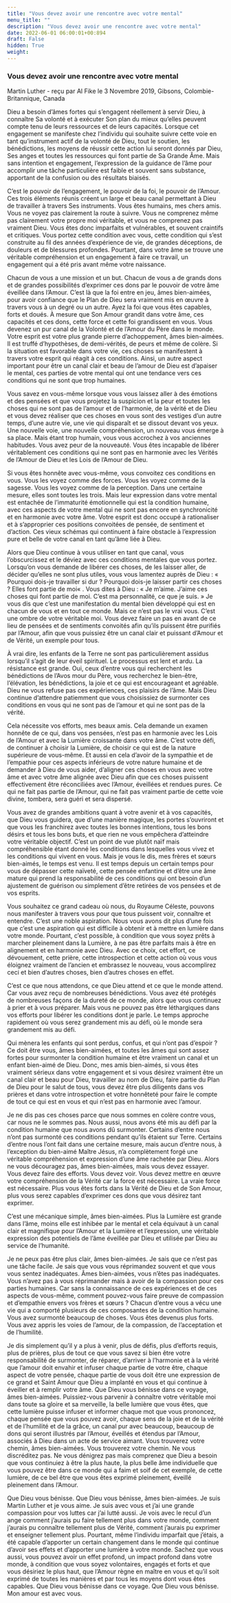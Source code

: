 ```yaml
---
title: "Vous devez avoir une rencontre avec votre mental"
menu_title: ""
description: "Vous devez avoir une rencontre avec votre mental"
date: 2022-06-01 06:00:01+00:894
draft: False
hidden: True
weight:
---
```

### Vous devez avoir une rencontre avec votre mental

Martin Luther - reçu par Al Fike le 3 Novembre 2019, Gibsons, Colombie-Britannique, Canada

Dieu a besoin d’âmes fortes qui s’engagent réellement à servir Dieu, à connaître Sa volonté et à exécuter Son plan du mieux qu’elles peuvent compte tenu de leurs ressources et de leurs capacités. Lorsque cet engagement se manifeste chez l’individu qui souhaite suivre cette voie en tant qu’instrument actif de la volonté de Dieu, tout le soutien, les bénédictions, les moyens de réussir cette action lui seront donnés par Dieu, Ses anges et toutes les ressources qui font partie de Sa Grande Âme. Mais sans intention et engagement, l’expression de la guidance de l’âme pour accomplir une tâche particulière est faible et souvent sans substance, apportant de la confusion ou des résultats biaisés.

C’est le pouvoir de l’engagement, le pouvoir de la foi, le pouvoir de l’Amour. Ces trois éléments réunis créent un large et beau canal permettant à Dieu de travailler à travers Ses instruments. Vous êtes humains, mes chers amis. Vous ne voyez pas clairement la route à suivre. Vous ne comprenez même pas clairement votre propre moi véritable, et vous ne comprenez pas vraiment Dieu. Vous êtes donc imparfaits et vulnérables, et souvent craintifs et critiques. Vous portez cette condition avec vous, cette condition qui s’est construite au fil des années d’expérience de vie, de grandes déceptions, de douleurs et de blessures profondes. Pourtant, dans votre âme se trouve une véritable compréhension et un engagement à faire ce travail, un engagement qui a été pris avant même votre naissance.

Chacun de vous a une mission et un but. Chacun de vous a de grands dons et de grandes possibilités d’exprimer ces dons par le pouvoir de votre âme éveillée dans l’Amour. C’est là que la foi entre en jeu, âmes bien-aimées, pour avoir confiance que le Plan de Dieu sera vraiment mis en œuvre à travers vous à un degré ou un autre. Ayez la foi que vous êtes capables, forts et doués. À mesure que Son Amour grandit dans votre âme, ces capacités et ces dons, cette force et cette foi grandissent en vous. Vous devenez un pur canal de la Volonté et de l’Amour du Père dans le monde. Votre esprit est votre plus grande pierre d’achoppement, âmes bien-aimées. Il est truffé d’hypothèses, de demi-vérités, de peurs et même de colère. Si la situation est favorable dans votre vie, ces choses se manifestent à travers votre esprit qui réagit à ces conditions. Ainsi, un autre aspect important pour être un canal clair et beau de l’amour de Dieu est d’apaiser le mental, ces parties de votre mental qui ont une tendance vers ces conditions qui ne sont que trop humaines.

Vous savez en vous-même lorsque vous vous laissez aller à des émotions et des pensées et que vous projetez la suspicion et la peur et toutes les choses qui ne sont pas de l’amour et de l’harmonie, de la vérité et de Dieu et vous devez réaliser que ces choses en vous sont des vestiges d’un autre temps, d’une autre vie, une vie qui disparaît et se dissout devant vos yeux. Une nouvelle voie, une nouvelle compréhension, un nouveau vous émerge à sa place. Mais étant trop humain, vous vous accrochez à vos anciennes habitudes. Vous avez peur de la nouveauté. Vous êtes incapable de libérer véritablement ces conditions qui ne sont pas en harmonie avec les Vérités de l’Amour de Dieu et les Lois de l’Amour de Dieu.

Si vous êtes honnête avec vous-même, vous convoitez ces conditions en vous. Vous les voyez comme des forces. Vous les voyez comme de la sagesse. Vous les voyez comme de la perception. Dans une certaine mesure, elles sont toutes les trois. Mais leur expression dans votre mental est entachée de l’immaturité émotionnelle qui est la condition humaine, avec ces aspects de votre mental qui ne sont pas encore en synchronicité et en harmonie avec votre âme. Votre esprit est donc occupé à rationaliser et à s’approprier ces positions convoitées de pensée, de sentiment et d’action. Ces vieux schémas qui continuent à faire obstacle à l’expression pure et belle de votre canal en tant qu’âme liée à Dieu.

Alors que Dieu continue à vous utiliser en tant que canal, vous l’obscurcissez et le déviez avec ces conditions mentales que vous portez. Lorsqu’on vous demande de libérer ces choses, de les laisser aller, de décider qu’elles ne sont plus utiles, vous vous lamentez auprès de Dieu : « Pourquoi dois-je travailler si dur ? Pourquoi dois-je laisser partir ces choses ? Elles font partie de moi« . Vous dites à Dieu : « Je m’aime. J’aime ces choses qui font partie de moi. C’est ma personnalité, ce que je suis. » Je vous dis que c’est une manifestation du mental bien développé qui est en chacun de vous et en tout ce monde. Mais ce n’est pas le vrai vous. C’est une ombre de votre véritable moi. Vous devez faire un pas en avant de ce lieu de pensées et de sentiments convoités afin qu’ils puissent être purifiés par l’Amour, afin que vous puissiez être un canal clair et puissant d’Amour et de Vérité, un exemple pour tous.

À vrai dire, les enfants de la Terre ne sont pas particulièrement assidus lorsqu’il s’agit de leur éveil spirituel. Le processus est lent et ardu. La résistance est grande. Oui, ceux d’entre vous qui recherchent les bénédictions de l’Avos mour du Père, vous recherchez le bien-être, l’élévation, les bénédictions, la joie et ce qui est encourageant et agréable. Dieu ne vous refuse pas ces expériences, ces plaisirs de l’âme. Mais Dieu continue d’attendre patiemment que vous choisissiez de surmonter ces conditions en vous qui ne sont pas de l’amour et qui ne sont pas de la vérité.

Cela nécessite vos efforts, mes beaux amis. Cela demande un examen honnête de ce qui, dans vos pensées, n’est pas en harmonie avec les Lois de l’Amour et avec la Lumière croissante dans votre âme. C’est votre défi, de continuer à choisir la Lumière, de choisir ce qui est de la nature supérieure de vous-même. Et aussi en cela d’avoir de la sympathie et de l’empathie pour ces aspects inférieurs de votre nature humaine et de demander à Dieu de vous aider, d’aligner ces choses en vous avec votre âme et avec votre âme alignée avec Dieu afin que ces choses puissent effectivement être réconciliées avec l’Amour, éveillées et rendues pures. Ce qui ne fait pas partie de l’Amour, qui ne fait pas vraiment partie de cette voie divine, tombera, sera guéri et sera dispersé.

Vous avez de grandes ambitions quant à votre avenir et à vos capacités, que Dieu vous guidera, que d’une manière magique, les portes s’ouvriront et que vous les franchirez avec toutes les bonnes intentions, tous les bons désirs et tous les bons buts, et que rien ne vous empêchera d’atteindre votre véritable objectif. C’est un point de vue plutôt naïf mais compréhensible étant donné les conditions dans lesquelles vous vivez et les conditions qui vivent en vous. Mais je vous le dis, mes frères et sœurs bien-aimés, le temps est venu. Il est temps depuis un certain temps pour vous de dépasser cette naïveté, cette pensée enfantine et d’être une âme mature qui prend la responsabilité de ces conditions qui ont besoin d’un ajustement de guérison ou simplement d’être retirées de vos pensées et de vos esprits.

Vous souhaitez ce grand cadeau où nous, du Royaume Céleste, pouvons nous manifester à travers vous pour que tous puissent voir, connaître et entendre. C’est une noble aspiration. Nous vous avons dit plus d’une fois que c’est une aspiration qui est difficile à obtenir et à mettre en lumière dans votre monde. Pourtant, c’est possible, à condition que vous soyez prêts à marcher pleinement dans la Lumière, à ne pas être parfaits mais à être en alignement et en harmonie avec Dieu. Avec ce choix, cet effort, ce dévouement, cette prière, cette introspection et cette action où vous vous éloignez vraiment de l’ancien et embrassez le nouveau, vous accomplirez ceci et bien d’autres choses, bien d’autres choses en effet.

C’est ce que nous attendons, ce que Dieu attend et ce que le monde attend. Car vous avez reçu de nombreuses bénédictions. Vous avez été protégés de nombreuses façons de la dureté de ce monde, alors que vous continuez à prier et à vous préparer. Mais vous ne pouvez pas être léthargiques dans vos efforts pour libérer les conditions dont je parle. Le temps approche rapidement où vous serez grandement mis au défi, où le monde sera grandement mis au défi.

Qui mènera les enfants qui sont perdus, confus, et qui n’ont pas d’espoir ? Ce doit être vous, âmes bien-aimées, et toutes les âmes qui sont assez fortes pour surmonter la condition humaine et être vraiment un canal et un enfant bien-aimé de Dieu. Donc, mes amis bien-aimés, si vous êtes vraiment sérieux dans votre engagement et si vous désirez vraiment être un canal clair et beau pour Dieu, travailler au nom de Dieu, faire partie du Plan de Dieu pour le salut de tous, vous devez être plus diligents dans vos prières et dans votre introspection et votre honnêteté pour faire le compte de tout ce qui est en vous et qui n’est pas en harmonie avec l’amour.

Je ne dis pas ces choses parce que nous sommes en colère contre vous, car nous ne le sommes pas. Nous aussi, nous avons été mis au défi par la condition humaine que nous avons dû surmonter. Certains d’entre nous n’ont pas surmonté ces conditions pendant qu’ils étaient sur Terre. Certains d’entre nous l’ont fait dans une certaine mesure, mais aucun d’entre nous, à l’exception du bien-aimé Maître Jésus, n’a complètement forgé une véritable compréhension et expression d’une âme rachetée par Dieu. Alors ne vous découragez pas, âmes bien-aimées, mais vous devez essayer. Vous devez faire des efforts. Vous devez voir. Vous devez mettre en œuvre votre compréhension de la Vérité car la force est nécessaire. La vraie force est nécessaire. Plus vous êtes forts dans la Vérité de Dieu et de Son Amour, plus vous serez capables d’exprimer ces dons que vous désirez tant exprimer.

C’est une mécanique simple, âmes bien-aimées. Plus la Lumière est grande dans l’âme, moins elle est inhibée par le mental et cela équivaut à un canal clair et magnifique pour l’Amour et la Lumière et l’expression, une véritable expression des potentiels de l’âme éveillée par Dieu et utilisée par Dieu au service de l’humanité.

Je ne peux pas être plus clair, âmes bien-aimées. Je sais que ce n’est pas une tâche facile. Je sais que vous vous réprimandez souvent et que vous vous sentez inadéquates. Âmes bien-aimées, vous n’êtes pas inadéquates. Vous n’avez pas à vous réprimander mais à avoir de la compassion pour ces parties humaines. Car sans la connaissance de ces expériences et de ces aspects de vous-même, comment pouvez-vous faire preuve de compassion et d’empathie envers vos frères et sœurs ? Chacun d’entre vous a vécu une vie qui a comporté plusieurs de ces composantes de la condition humaine. Vous avez surmonté beaucoup de choses. Vous êtes devenus plus forts. Vous avez appris les voies de l’amour, de la compassion, de l’acceptation et de l’humilité.

Je dis simplement qu’il y a plus à venir, plus de défis, plus d’efforts requis, plus de prières, plus de tout ce que vous savez si bien être votre responsabilité de surmonter, de réparer, d’arriver à l’harmonie et à la vérité que l’amour doit envahir et infuser chaque partie de votre être, chaque aspect de votre pensée, chaque partie de vous doit être une expression de ce grand et Saint Amour que Dieu a implanté en vous et qui continue à éveiller et à remplir votre âme. Que Dieu vous bénisse dans ce voyage, âmes bien-aimées. Puissiez-vous parvenir à connaître votre véritable moi dans toute sa gloire et sa merveille, la belle lumière que vous êtes, que cette lumière puisse infuser et informer chaque mot que vous prononcez, chaque pensée que vous pouvez avoir, chaque sens de la joie et de la vérité et de l’humilité et de la grâce, un canal pur avec beaucoup, beaucoup de dons qui seront illustrés par l’Amour, éveillés et étendus par l’Amour, associés à Dieu dans un acte de service aimant. Vous trouverez votre chemin, âmes bien-aimées. Vous trouverez votre chemin. Ne vous discréditez pas. Ne vous dénigrez pas mais comprenez que Dieu a besoin que vous continuiez à être la plus haute, la plus belle âme individuelle que vous pouvez être dans ce monde qui a faim et soif de cet exemple, de cette lumière, de ce bel être que vous êtes exprimé pleinement, éveillé pleinement dans l’Amour.

Que Dieu vous bénisse. Que Dieu vous bénisse, âmes bien-aimées. Je suis Martin Luther et je vous aime. Je suis avec vous et j’ai une grande compassion pour vos luttes car j’ai lutté aussi. Je vois avec le recul d’un ange comment j’aurais pu faire tellement plus dans votre monde, comment j’aurais pu connaître tellement plus de Vérité, comment j’aurais pu exprimer et enseigner tellement plus. Pourtant, même l’individu imparfait que j’étais, a été capable d’apporter un certain changement dans le monde qui continue d’avoir ses effets et d’apporter une lumière à votre monde. Sachez que vous aussi, vous pouvez avoir un effet profond, un impact profond dans votre monde, à condition que vous soyez volontaires, engagés et forts et que vous désiriez le plus haut, que l’Amour règne en maître en vous et qu’il soit exprimé de toutes les manières et par tous les moyens dont vous êtes capables. Que Dieu vous bénisse dans ce voyage. Que Dieu vous bénisse. Mon amour est avec vous.



